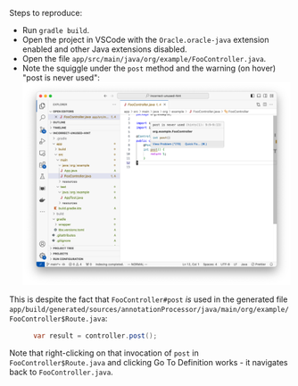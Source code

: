 Steps to reproduce:

* Run `gradle build`. 
* Open the project in VSCode with the `Oracle.oracle-java` extension enabled and other Java extensions disabled.
* Open the file `app/src/main/java/org/example/FooController.java`.
* Note the squiggle under the `post` method and the warning (on hover) "post is never used":
  ![](FooController-warning.png)

This is despite the fact that `FooController#post` _is_ used in the generated file `app/build/generated/sources/annotationProcessor/java/main/org/example/FooController$Route.java`:

```java
      var result = controller.post();
```

Note that right-clicking on that invocation of `post` in `FooController$Route.java` and clicking Go To Definition works - it navigates back to `FooController.java`.